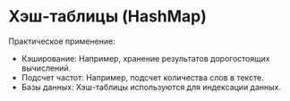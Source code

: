 # Хэш-таблицы (HashMap)

Практическое применение:

- Кэширование: Например, хранение результатов дорогостоящих вычислений.
- Подсчет частот: Например, подсчет количества слов в тексте.
- Базы данных: Хэш-таблицы используются для индексации данных.
